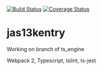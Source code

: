 [![Build Status](https://travis-ci.org/BearPuncher/ts_engine.svg?branch=master)](https://travis-ci.org/BearPuncher/ts_engine)
[![Coverage Status](https://coveralls.io/repos/github/BearPuncher/ts_engine/badge.svg?branch=master)](https://coveralls.io/github/BearPuncher/ts_engine?branch=master)
# jas13kentry
Working on branch of ts_engine

Webpack 2, Typescript, tslint, ts-jest

